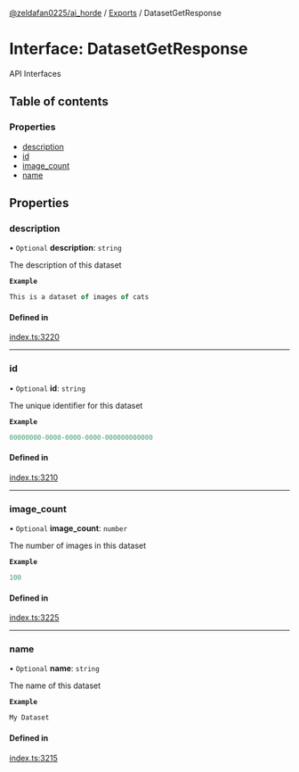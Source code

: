 [@zeldafan0225/ai_horde](../README.md) / [Exports](../modules.md) / DatasetGetResponse

# Interface: DatasetGetResponse

API Interfaces

## Table of contents

### Properties

- [description](DatasetGetResponse.md#description)
- [id](DatasetGetResponse.md#id)
- [image\_count](DatasetGetResponse.md#image_count)
- [name](DatasetGetResponse.md#name)

## Properties

### description

• `Optional` **description**: `string`

The description of this dataset

**`Example`**

```ts
This is a dataset of images of cats
```

#### Defined in

[index.ts:3220](https://github.com/ZeldaFan0225/ai_horde/blob/ca96654/index.ts#L3220)

___

### id

• `Optional` **id**: `string`

The unique identifier for this dataset

**`Example`**

```ts
00000000-0000-0000-0000-000000000000
```

#### Defined in

[index.ts:3210](https://github.com/ZeldaFan0225/ai_horde/blob/ca96654/index.ts#L3210)

___

### image\_count

• `Optional` **image\_count**: `number`

The number of images in this dataset

**`Example`**

```ts
100
```

#### Defined in

[index.ts:3225](https://github.com/ZeldaFan0225/ai_horde/blob/ca96654/index.ts#L3225)

___

### name

• `Optional` **name**: `string`

The name of this dataset

**`Example`**

```ts
My Dataset
```

#### Defined in

[index.ts:3215](https://github.com/ZeldaFan0225/ai_horde/blob/ca96654/index.ts#L3215)
